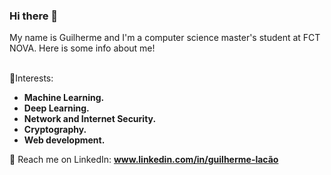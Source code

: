 <h3 align="left">Hi there 👋</h3>
My name is Guilherme and I'm a computer science master's student at FCT NOVA. Here is some info about me!


<br>🌱Interests:
- **Machine Learning.**
- **Deep Learning.**
- **Network and Internet Security.**
- **Cryptography.**
- **Web development.**

💬 Reach me on LinkedIn: **www.linkedin.com/in/guilherme-lacão**
